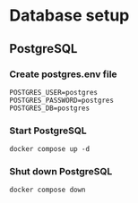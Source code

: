 # Database setup

## PostgreSQL

### Create postgres.env file

```shell
POSTGRES_USER=postgres
POSTGRES_PASSWORD=postgres
POSTGRES_DB=postgres
```

### Start PostgreSQL

```shell
docker compose up -d
```

### Shut down PostgreSQL

```shell
docker compose down
```

